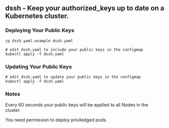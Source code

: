 ## dssh - Keep your authorized\_keys up to date on a Kubernetes cluster.

### Deploying Your Public Keys

```
cp dssh.yaml.example dssh.yaml

# edit dssh.yaml to include your public keys in the configmap
kubectl apply -f dssh.yaml
```

### Updating Your Public Keys

```
# edit dssh.yaml to update your public keys in the configmap
kubectl apply -f dssh.yaml
```

### Notes

Every 60 seconds your public keys will be applied to all Nodes in the cluster.

You need permission to deploy priviledged pods.

